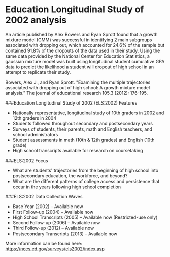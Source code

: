 # Education Longitudinal Study of 2002 analysis

An article published by Alex Bowers and Ryan Sprott found that a growth mixture model (GMM) was successful in identifying 2 main subgroups associated with dropping out, which accounted for 24.6% of the sample but contained 91.8% of the dropouts of the data used in their study. Using the same data provided by the National Center for Education Statistics, a gaussian mixture model was built using longitudinal student cumulative GPA data to predict the likelihood a student will dropout of high school in an attempt to replicate their study.


Bowers, Alex J., and Ryan Sprott. "Examining the multiple trajectories associated with dropping out of high school: A growth mixture model analysis." The journal of educational research 105.3 (2012): 176-195.

###Education Longitudinal Study of 2002 (ELS:2002) Features
* Nationally representative, longitudinal study of 10th graders in 2002 and 12th graders in 2004
* Students followed throughout secondary and postsecondary years
* Surveys of students, their parents, math and English teachers, and school administrators
* Student assessments in math (10th & 12th grades) and English (10th grade)
* High school transcripts available for research on coursetaking

###ELS:2002 Focus
* What are students' trajectories from the beginning of high school into postsecondary education, the workforce, and beyond?
* What are the different patterns of college access and persistence that occur in the years following high school completion

###ELS:2002 Data Collection Waves
* Base Year (2002) – Available now
* First Follow-up (2004) – Available now
* High School Transcripts (2005) – Available now (Restricted-use only)
* Second Follow-up (2006) – Available now
* Third Follow-up (2012) – Available now
* Postsecondary Transcripts (2013) – Available now

More information can be found here: https://nces.ed.gov/surveys/els2002/index.asp
